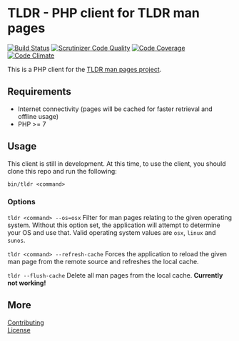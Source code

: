 # TLDR - PHP client for TLDR man pages #

[![Build Status](https://travis-ci.org/garethellis36/tldr-php.svg?branch=master)](https://travis-ci.org/garethellis36/tldr-php)
[![Scrutinizer Code Quality](https://scrutinizer-ci.com/g/garethellis36/tldr-php/badges/quality-score.png?b=master)](https://scrutinizer-ci.com/g/garethellis36/tldr-php/?branch=master)
[![Code Coverage](https://scrutinizer-ci.com/g/garethellis36/tldr-php/badges/coverage.png?b=master)](https://scrutinizer-ci.com/g/garethellis36/tldr-php/?branch=master)
[![Code Climate](https://codeclimate.com/github/garethellis36/tldr-php/badges/gpa.svg)](https://codeclimate.com/github/garethellis36/tldr-php)

This is a PHP client for the [TLDR man pages project](https://github.com/tldr-pages/tldr).

## Requirements ##

- Internet connectivity (pages will be cached for faster retrieval and offline usage)
- PHP >= 7

## Usage ##

This client is still in development. At this time, to use the client, you should clone this repo and
run the following:

`bin/tldr <command>`

### Options ###

`tldr <command> --os=osx`
Filter for man pages relating to the given operating system. Without this option set, the application will attempt to determine your OS and use that. Valid operating system values are `osx`, `linux` and `sunos`.

`tldr <command> --refresh-cache`
Forces the application to reload the given man page from the remote source and refreshes the local cache.

`tldr --flush-cache`
Delete all man pages from the local cache. **Currently not working!**

## More ##

[Contributing](CONTRIBUTING.md)   
[License](LICENSE.md)
